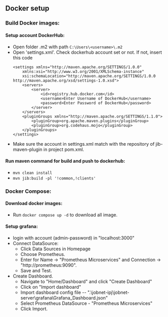## Docker setup
### Build Docker images:
#### Setup account DockerHub:
 - Open folder .m2 with path  `C:\Users\<username>\.m2`
 - Open 'settings.xml'. Check dockerhub account set or not. If not, insert this code
    ```
    <settings xmlns="http://maven.apache.org/SETTINGS/1.0.0"
        xmlns:xsi="http://www.w3.org/2001/XMLSchema-instance"
        xsi:schemaLocation="http://maven.apache.org/SETTINGS/1.0.0 http://maven.apache.org/xsd/settings-1.0.xsd">
        <servers>
            <server>
                <id>registry.hub.docker.com</id>
                <username>Enter Username of DockerHub</username>
                <password>Enter Password of DockerHub</password>
            </server>
        </servers>
        <pluginGroups xmlns="http://maven.apache.org/SETTINGS/1.1.0">
            <pluginGroup>org.apache.maven.plugins</pluginGroup>
            <pluginGroup>org.codehaus.mojo</pluginGroup>
        </pluginGroups>
    </settings>
    ```
 - Make sure the account in settings.xml match with the repository of jib-maven-plugin in project pom.xml.
#### Run maven command for build and push to dockerhub:

 - `mvn clean install` 
 - `mvn jib:build -pl '!common,!clients'`
### Docker Compose:
#### Download docker images:

- Run `docker compose up -d` to download all image.

#### Setup grafana:

- login with account (admin-password) in "localhost:3000"
- Connect DataSource:
    + Click Data Sources in Homepage
    + Choose Prometheus.
    + Enter for Name -> "Prometheus Microservices" and Connection -> "http://prometheus:9090".
    + Save and Test.
- Create Dashboard.
    + Navigate to "Home/Dashboard" and click "Create Dashboard"
    + Click on "Import dashboard"
    + Import dashboard config file -- ".\jobnet-ipj\jobnet-server\grafana\Grafana_Dashboard.json"
    + Select Prometheus DataSource - "Prometheus Microservices"
    + Click Import.